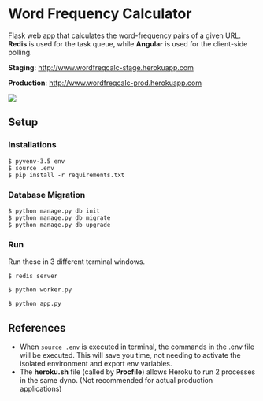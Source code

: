 # Word Frequency Calculator

Flask web app that calculates the word-frequency pairs of a given URL. **Redis** is used for the task queue, while **Angular** is used for the client-side polling.

**Staging**: http://www.wordfreqcalc-stage.herokuapp.com

**Production**: http://www.wordfreqcalc-prod.herokuapp.com

<img src="http://g.recordit.co/1Mf6nS9YDr.gif"/>

## Setup

### Installations
```shell
$ pyvenv-3.5 env
$ source .env
$ pip install -r requirements.txt 
```
### Database Migration
```shell
$ python manage.py db init
$ python manage.py db migrate
$ python manage.py db upgrade
```
### Run
Run these in 3 different terminal windows.
```shell
$ redis server

$ python worker.py

$ python app.py
```

## References

- When ```source .env``` is executed in terminal, the commands in the .env file will be executed. This will save you time, not needing to activate the isolated environment and export env variables.
- The **heroku.sh** file (called by **Procfile**) allows Heroku to run 2 processes in the same dyno. (Not recommended for actual production applications)

